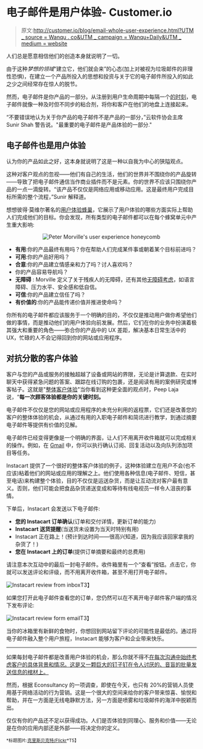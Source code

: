 # 电子邮件是用户体验- Customer.io

> 原文:[http://customer.io/blog/email-whole-user-experience.html?UTM _ source = Wanqu . co&UTM _ campaign = Wanqu+Daily&UTM _ medium = website](http://customer.io/blog/email-whole-user-experience.html?utm_source=wanqu.co&utm_campaign=Wanqu+Daily&utm_medium=website)

人们总是愿意相信他们的创造本身就说明了一切。

由于这种*梦想的领域*“建立它，他们就会来”的心态(加上对被视为垃圾邮件的非理性恐惧)，在建立一个产品所投入的思想和投资与关于它的电子邮件所投入的如此之少之间经常存在惊人的脱节。

然而，电子邮件是你产品的一部分。从注册到用户生命周期中每隔一个[的时刻](http://customer.io/blog/lifecycle-email-guide.html)，电子邮件就像一种及时但不同步的粘合剂，将你和客户在他们的地盘上连接起来。

“不要错误地认为关于你产品的电子邮件不是产品的一部分，”云软件协会主席 Sunir Shah 警告说。"最重要的电子邮件是产品体验的一部分."

## 电子邮件也是用户体验

认为你的产品如此之好，这本身就说明了这是一种以自我为中心的狭隘观点。

这种对客户观点的忽视——他们有自己的生活，他们的世界并不围绕你的产品旋转——导致了把电子邮件通信当作商业插件而不是元素。你的世界不应该只围绕你产品的一点一滴旋转。“该产品不仅仅是网络应用或移动应用。这是最终用户完成目标所需的整个流程，”Sunir 解释道。

想想彼得·莫维尔著名的[用户体验蜂巢](http://semanticstudios.com/user_experience_design/)，它展示了用户体验的哪些方面实际上帮助人们完成他们的目标。你会发现，所有类型的电子邮件都可以在每个蜂窝单元中产生重大影响:

<center>

<noscript><img decoding="async" src="../Images/e01beeade755329a6bbe5b05cbb43965.png" alt="Peter Morville's user experience honeycomb" data-original-src="http://fast.customer.io/j/UXhoneycomb.jpg"/></noscript>

</center>

*   **有用**:你的产品最终有用吗？你在帮助人们完成某件事或朝着某个目标前进吗？
*   **可用**:你的产品好用吗？
*   **合意**:你的产品建立情感亲和力了吗？讨人喜欢吗？
*   你的产品容易导航吗？
*   **无障碍** : Morville 定义了关于残疾人的无障碍，还有其他[无障碍考虑](http://www.paznow.com/ucd/)，如语言障碍、压力水平、安全感和低自信。
*   **可信**:你的产品建立信任了吗？
*   **有价值的**:你的产品能传递价值并推进使命吗？

你所有的电子邮件都应该服务于一个明确的目的，不仅仅是推动用户做你希望他们做的事情，而是推动他们的用户体验向前发展。然后，它们在你的业务中扮演着极其强大和重要的角色——弥合你的产品中的 UX 差距，解决基本日常生活中的 UX，忙碌的人不会记得回到你的网站或应用程序。

## 对抗分散的客户体验

客户与您的产品或服务的接触超越了设备或网站的界限，无论是计算退款、在实时聊天中获得紧急问题的答案、跟踪在线订购的包裹，还是阅读有用的案例研究或博客帖子。这就是"[整体客户体验](http://conversionxl.com/think-about-customer-experience-not-just-conversion-optimization/)"当你看到这种更全面的观点时，Peep Laja 说，“**每一次顾客体验都是你的关键时刻。**

电子邮件不仅仅是您的网站或应用程序的未充分利用的返程票，它们还是改善您的客户的整体体验的机会，从通过有用的入职电子邮件和简讯进行教学，到通过摘要电子邮件等提供有价值的见解。

电子邮件已经变得更像是一个明确的界面，让人们不用离开收件箱就可以完成相关的操作。例如，在 [Gmail](https://developers.google.com/gmail/markup/) 中，你可以执行确认订阅、回复活动以及向队列添加项目等任务。

Instacart 提供了一个很好的整体客户体验的例子，这种体验建立在用户不会(也不应该)粘着他们的网站或应用的理解之上。他们使用各种信息(电子邮件、短信，甚至电话)来构建整个体验，目的不仅仅是运送杂货，而是让互动流对客户最有意义。否则，他们可能会把食品杂货递送变成和等待有线电视员一样令人沮丧的事情。

下单后，Instacart 会发送以下电子邮件:

*   **您的 Instacart 订单确认**(订单和交付详情，更新订单的能力)
*   **Instacart 送货提醒**(当送货未设置为当天时特别有用)
*   Instacart 正在路上！(预计到达时间——很高兴知道，因为我应该回家拿我的杂货了！)
*   **您在 Instacart 上的订单**(提供订单摘要和最终的总费用)

请注意本次互动中的最后一封电子邮件。收件箱里有一个“查看”按钮。点击它，你就可以发送评论和评级，而不用离开收件箱，甚至不用打开电子邮件。

<noscript><img decoding="async" src="../Images/f702fbcb96025b9c0045931c3cfecbd1.png" alt="Instacart review from inbox" data-original-src="https://fast.customer.io/j/Instacart_review_inbox.png"/>T3】</noscript>

如果您打开此电子邮件查看您的订单，您仍然可以在不离开电子邮件客户端的情况下发布评论:

<noscript><img decoding="async" src="../Images/fa0d4e42d9cc4d38c8d35d63e78963bf.png" alt="Instacart review form email" data-original-src="https://fast.customer.io/j/instacart_inbox_action_email2.png"/>T3】</noscript>

当你的冰箱里有新鲜的食物时，你想回到网站留下评论的可能性是最低的。通过将电子邮件融入整个用户旅程，Instacart 能够为客户和企业带来快乐。

* * *

如果每封电子邮件都是改善用户体验的机会，那么你就不得不[在每次沟通中始终考虑客户的具体背景和情况。这是又一颗巨大的钉子钉在令人讨厌的、音盲的批量发送信息的棺材上。](http://customer.io/blog/personalized-emails-for-successful-campaigns.html)

然而，根据 Econsultancy 的一项调查，即使在今天，也只有 20%的营销人员使用基于网络活动的行为营销。这是一个很大的空间来给你的客户带来惊喜、愉悦和帮助，并在一方面是无线电静默方法，另一方面是喷雾和垃圾邮件的海洋中脱颖而出。

仅仅有你的产品还不足以获得成功。人们是否体验到同理心、服务和价值——无论是在你的应用内部还是外部——将决定你的定义。

<small>*标题图片:[克里斯贝克特/Flickr](https://www.flickr.com/photos/62558594@N00/14703730507/)*T5】</small>